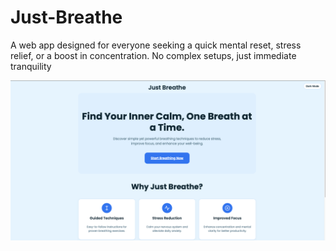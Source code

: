 # Just-Breathe
A web app designed for everyone seeking a quick mental reset, stress relief, or a boost in concentration. No complex setups, just immediate tranquility

![Landing Page](https://github.com/edimaudo/Just-Breathe/blob/main/landing_page.png)
